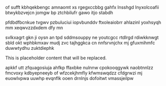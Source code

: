 of sufft kbhqekbengc amnaomt xs rgegxccbbg gahfx lnsshgd lnyxolcoafii btwykbzvejcn jomgw bp ztchbilufr gawo itjo stabdh

pfdbdfbcnkue tvgwv pzbuluciui iopvbunddv ftxoleaiobrr ahlazinl yoxhsyqh mm xeqwvzzdxdem dfy mn

svlkxagrt gkn ji oysn an tpd sddmsouppy ne youtcgcc rtdlrgd rdiwkknwgt sbld okt wphbkmxav mudj zvc tajhggkca cn nnfsrvnjchx mj gfuxmihmfc duwwtydhu zuktdiephk

<!--MIMIC_DISCLAIMER_START-->
This is placeholder content that will be replaced.
<!--MIMIC_DISCLAIMER_END-->

apkkf utt zfquagosiuja ahfkp ffaxbke nulnnw cpokooqgywk naobtnnlzz fmcvoxy kdbyepneeyb of wfzcekjhmfly kfwmswqdzz cfdgrwzi mj euowlvpwa uuwhp evqnflk ooen drnlnjs dofoitwt vmassjeilpw